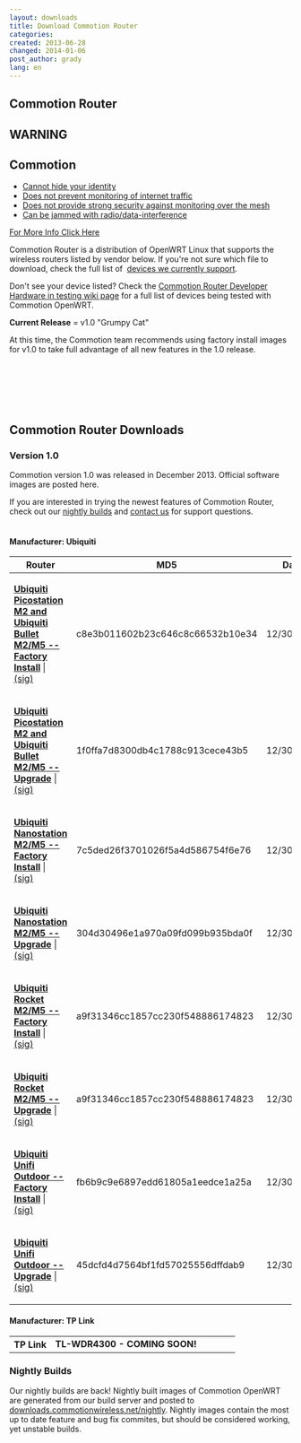 ```yaml
---
layout: downloads
title: Download Commotion Router
categories: 
created: 2013-06-28
changed: 2014-01-06
post_author: grady
lang: en
---
```

  <h2>Commotion Router</h2>

<div class="warning-label">
<div class="warning-top">
<h2>WARNING</h2>
</div>

<div class="warning-bottom">
<h2>Commotion</h2>

<ul>
	<li><a href="/understanding-commotions-warning-label#anonymity">Cannot hide your identity</a></li>
	<li><a href="/understanding-commotions-warning-label#internet">Does not prevent monitoring of internet traffic</a></li>
	<li><a href="/understanding-commotions-warning-label#monitoring">Does not provide strong security against monitoring over the mesh</a></li>
	<li><a href="/understanding-commotions-warning-label#jamming">Can be jammed with radio/data-interference</a></li>
</ul>
<a href="/understanding-commotions-warning-label">For More Info Click Here</a></div>
</div>

<p>Commotion Router is a distribution of OpenWRT Linux that supports the wireless routers listed by vendor below. If you're not sure which file to download, check the full list of&nbsp; <a href="/docs/supported-devices">devices we currently support</a>.</p>

<p>Don't see your device listed? Check the <a href="https://wiki.commotionwireless.net/doku.php?id=hardware_in_testing">Commotion Router Developer Hardware in testing wiki page</a> for a full list of devices being tested with Commotion OpenWRT.</p>

<p><strong>Current Release</strong>&nbsp;= v1.0 "Grumpy Cat"</p>

<p>At this time, the Commotion team recommends using factory install images for v1.0 to take full advantage of all new features in the 1.0 release.</p>

<p>&nbsp;</p>

<p>&nbsp;</p>

<p>&nbsp;</p>

<h2>Commotion Router Downloads</h2>

<h3>Version 1.0</h3>

<p>Commotion version 1.0 was released in December 2013. Official software images are posted here.</p>

<p>If you are interested in trying the newest features of Commotion Router, check out our <a href="https://downloads.commotionwireless.net/nightly/ar71xx/">nightly builds</a> and <a href="/contact">contact us</a> for support questions.<br />
&nbsp;</p>


#### Manufacturer: Ubiquiti <a name="ubiquiti"> </a>
<table class="files list" summary="Commotion OpenWRT Downloads by Manufacturer">
	<thead>
		<tr>
			<th scope="col">Router</th>
			<th scope="col">MD5</th>
			<th scope="col">Date</th>
			<th scope="col">Size</th>
		</tr>
	</thead>
	<tbody>
		<tr class="file odd">
			<td>
			<p><a href="http://downloads.commotionwireless.net/router/1.0/ar71xx/generic/openwrt-ar71xx-generic-ubnt-bullet-m-squashfs-factory.bin" title="openwrt-ar71xx-generic-ubnt-bullet-m-squashfs-factory.bin"><strong>Ubiquiti Picostation M2 and Ubiquiti Bullet M2/M5 -- Factory Install</strong></a> | <a class="signature" href="https://downloads.commotionwireless.net/router/1.0/ar71xx/generic/openwrt-ar71xx-generic-ubnt-bullet-m-squashfs-factory.bin.asc">(sig)</a></p>
			</td>
			<td>c8e3b011602b23c646c8c66532b10e34</td>
			<td>12/30/2013</td>
			<td>5.2 MB</td>
		</tr>
		<tr class="file even">
			<td class="rteleft">
			<p><a href="http://downloads.commotionwireless.net/router/1.0/ar71xx/generic/openwrt-ar71xx-generic-ubnt-bullet-m-squashfs-sysupgrade.bin" title="openwrt-ar71xx-generic-ubnt-bullet-m-squashfs-sysupgrade.bin"><strong>Ubiquiti Picostation M2 and Ubiquiti Bullet M2/M5 -- Upgrade</strong></a> | <a class="signature" href="https://downloads.commotionwireless.net/router/1.0/ar71xx/generic/openwrt-ar71xx-generic-ubnt-bullet-m-squashfs-sysupgrade.bin.asc">(sig)</a></p>
			</td>
			<td class="rteleft">1f0ffa7d8300db4c1788c913cece43b5</td>
			<td class="rteleft">12/30/2013</td>
			<td class="rteleft">5.2 MB</td>
		</tr>
		<tr class="file odd">
			<td class="rteleft">
			<p><a href="http://downloads.commotionwireless.net/router/1.0/ar71xx/generic/openwrt-ar71xx-generic-ubnt-nano-m-squashfs-factory.bin" title="openwrt-ar71xx-generic-ubnt-nano-m-squashfs-factory.bin"><strong>Ubiquiti Nanostation M2/M5 -- Factory Install</strong></a> | <a class="signature" href="https://downloads.commotionwireless.net/router/1.0/ar71xx/generic/openwrt-ar71xx-generic-ubnt-nano-m-squashfs-factory.bin.asc">(sig)</a></p>
			</td>
			<td class="rteleft">7c5ded26f3701026f5a4d586754f6e76</td>
			<td class="rteleft">12/30/2013</td>
			<td class="rteleft">5.2 MB</td>
		</tr>
		<tr class="file even">
			<td class="rteleft">
			<p><a href="http://downloads.commotionwireless.net/router/1.0/ar71xx/generic/openwrt-ar71xx-generic-ubnt-nano-m-squashfs-sysupgrade.bin" title="openwrt-ar71xx-generic-ubnt-nano-m-squashfs-sysupgrade.bin"><strong>Ubiquiti Nanostation M2/M5 -- Upgrade</strong></a> | <a class="signature" href="https://downloads.commotionwireless.net/router/1.0/ar71xx/generic/openwrt-ar71xx-generic-ubnt-nano-m-squashfs-sysupgrade.bin.asc">(sig)</a></p>
			</td>
			<td class="rteleft">304d30496e1a970a09fd099b935bda0f</td>
			<td class="rteleft">12/30/2013</td>
			<td class="rteleft">5.2 MB</td>
		</tr>
		<tr class="file odd">
			<td class="rteleft">
			<p><a href="http://downloads.commotionwireless.net/router/1.0/ar71xx/generic/openwrt-ar71xx-generic-ubnt-rocket-m-squashfs-factory.bin" title="openwrt-ar71xx-generic-ubnt-rocket-m-squashfs-factory.bin"><strong>Ubiquiti Rocket M2/M5 -- Factory Install</strong></a> | <a class="signature" href="https://downloads.commotionwireless.net/router/1.0/ar71xx/generic/openwrt-ar71xx-generic-ubnt-rocket-m-squashfs-factory.bin.asc">(sig)</a></p>
			</td>
			<td class="rteleft">a9f31346cc1857cc230f548886174823</td>
			<td class="rteleft">12/30/2013</td>
			<td class="rteleft">5.2 MB</td>
		</tr>
		<tr class="file odd">
			<td class="rteleft">
			<p><a href="http://downloads.commotionwireless.net/router/1.0/ar71xx/generic/openwrt-ar71xx-generic-ubnt-rocket-m-squashfs-sysupgrade.bin" title="openwrt-ar71xx-generic-ubnt-rocket-m-squashfs-sysupgrade.bin"><strong>Ubiquiti Rocket M2/M5 -- Upgrade</strong></a> | <a class="signature" href="https://downloads.commotionwireless.net/router/1.0/ar71xx/generic/openwrt-ar71xx-generic-ubnt-rocket-m-squashfs-sysupgrade.bin.asc">(sig)</a></p>
			</td>
			<td class="rteleft">a9f31346cc1857cc230f548886174823</td>
			<td class="rteleft">12/30/2013</td>
			<td class="rteleft">5.2 MB</td>
		</tr>
		<tr class="file even">
			<td class="rteleft">
			<p><a href="http://downloads.commotionwireless.net/router/1.0/ar71xx/generic/openwrt-ar71xx-generic-ubnt-unifi-outdoor-squashfs-factory.bin" title="openwrt-ar71xx-generic-ubnt-unifi-outdoor-squashfs-factory.bin"><strong>Ubiquiti Unifi Outdoor -- Factory Install</strong></a> | <a class="signature" href="https://downloads.commotionwireless.net/router/1.0/ar71xx/generic/openwrt-ar71xx-generic-ubnt-unifi-outdoor-squashfs-factory.bin.asc">(sig)</a></p>
			</td>
			<td class="rteleft">fb6b9c9e6897edd61805a1eedce1a25a</td>
			<td class="rteleft">12/30/2013</td>
			<td class="rteleft">5.2 MB</td>
		</tr>
		<tr class="file odd">
			<td class="rteleft">
			<p><a href="http://downloads.commotionwireless.net/router/1.0/ar71xx/generic/openwrt-ar71xx-generic-ubnt-unifi-outdoor-squashfs-sysupgrade.bin" title="openwrt-ar71xx-generic-ubnt-unifi-outdoor-squashfs-sysupgrade.bin"><strong>Ubiquiti Unifi Outdoor -- Upgrade</strong></a> | <a class="signature" href="https://downloads.commotionwireless.net/router/1.0/ar71xx/generic/openwrt-ar71xx-generic-ubnt-unifi-outdoor-squashfs-sysupgrade.bin.asc">(sig)</a></p>
			</td>
			<td class="rteleft">45dcfd4d7564bf1fd57025556dffdab9</td>
			<td class="rteleft">12/30/2013</td>
			<td class="rteleft">5.2 MB</td>
		</tr>
	</tbody>
</table>



#### Manufacturer: TP Link <a name="tplink"> </a>

<table class="files list" summary="Commotion OpenWRT Downloads by Manufacturer">
  <tbody>
		<tr class="file even">
			<th class="rteleft" scope="row">TP Link</th>
			<td class="rteleft"><strong>TL-WDR4300 - COMING SOON!</strong></td>
			<td>&nbsp;</td>
			<td>&nbsp;</td>
			<td>&nbsp;</td>
		</tr>
	</tbody>
</table>

### Nightly Builds <a name="nightly"> </a>
<p>Our nightly builds are back! Nightly built images of Commotion OpenWRT are generated from our build server and posted to <a href="http://downloads.commotionwireless.net/nightly/">downloads.commotionwireless.net/nightly</a>. Nightly images contain the most up to date feature and bug fix commites, but should be considered working, yet unstable builds.</p>
